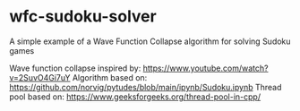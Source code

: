 # wfc-sudoku-solver
A simple example of a Wave Function Collapse algorithm for solving Sudoku games

Wave function collapse inspired by: https://www.youtube.com/watch?v=2SuvO4Gi7uY
Algorithm based on: https://github.com/norvig/pytudes/blob/main/ipynb/Sudoku.ipynb
Thread pool based on: https://www.geeksforgeeks.org/thread-pool-in-cpp/
